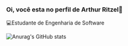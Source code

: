 ### Oi, você esta no perfil de Arthur Ritzel👋


💻Estudante de Engenharia de Software

![Anurag's GitHub stats](https://github-readme-stats.vercel.app/api?username=arthurritzel&show_icons=true&theme=dark)
